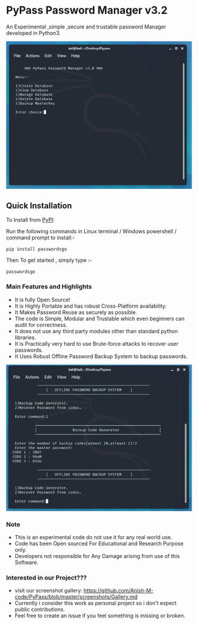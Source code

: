 # PyPass Password Manager v3.2

<p>An Experimental ,simple ,secure and trustable password Manager developed in Python3.</p>
<img src="https://github.com/Anish-M-code/PyPass/blob/master/screenshots/1.cleaned.png">

Quick Installation
------------------

To Install from [PyPI](https://pypi.org/project/passwordsgo/):

Run the following commands in Linux terminal / Windows powershell / command prompt to install:-

```
pip install passwordsgo
```
Then To get started , simply type :-

```
passwordsgo
```
 
 ### Main Features and Highlights
 * It is fully Open Source!
 * It is Highly Portable and has robust Cross-Platform availability.
 * It Makes Password Reuse as securely as possible.
 * The code is Simple, Modular and Trustable which even beginners can audit for correctness.
 * It does not use any third party modules other than standard python libraries.
 * It is Practically very hard to use Brute-force attacks to recover user passwords.
 * It Uses Robust Offline Password Backup System to backup passwords. 
 
 <img src="https://github.com/Anish-M-code/PyPass/blob/master/screenshots/10.cleaned.png">
 
 ### Note
 * This is an experimental code do not use it for any real world use.
 * Code has been Open sourced For Educational and Research Purpose only.
 * Developers not responsible for Any Damage arising from use of this Software.
 
 ### Interested in our Project???
 * visit our screenshot gallery: https://github.com/Anish-M-code/PyPass/blob/master/screenshots/Gallery.md
 * Currently i consider this work as personal project so i don't expect public contributions.
 * Feel free to create an issue if you feel something is missing or broken.
 




